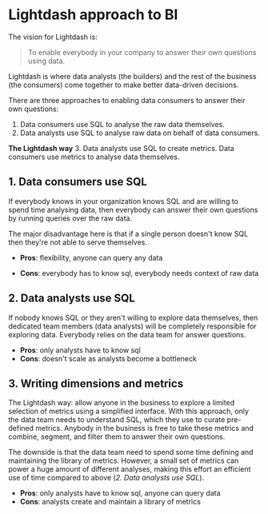 # Lightdash approach to BI

The vision for Lightdash is:

> To enable everybody in your company to answer their own questions using data.

Lightdash is where data analysts (the builders) and the rest of the business (the consumers)
come together to make better data-driven decisions.

There are three approaches to enabling data consumers to answer their own questions:

1. Data consumers use SQL to analyse the raw data themselves.
2. Data analysts use SQL to analyse raw data on behalf of data consumers.

**The Lightdash way**
3. Data analysts use SQL to create metrics. Data consumers use metrics to analyse data themselves.

## 1. Data consumers use SQL

If everybody knows in your organization knows SQL and are willing to spend time analysing data, then everybody can 
answer their own questions by running queries over the raw data.

The major disadvantage here is that if a single person doesn't know SQL then they're not able to serve themselves.

* **Pros**: flexibility, anyone can query any data

* **Cons**: everybody has to know sql, everybody needs context of raw data

## 2. Data analysts use SQL

If nobody knows SQL or they aren't willing to explore data themselves, then dedicated team members (data analysts) 
will be completely responsible for exploring data. Everybody relies on the data team for answer questions.

* **Pros**: only analysts have to know sql
* **Cons**: doesn't scale as analysts become a bottleneck

## 3. Writing dimensions and metrics

The Lightdash way: allow anyone in the business to explore a limited selection of metrics using a simplified 
interface. With this approach, only the data team needs to understand SQL, which they use to curate pre-defined 
metrics. Anybody in the business is free to take these metrics and combine, segment, and filter them to answer their 
own questions.

The downside is that the data team need to spend some time defining and maintaining the library of metrics. However, 
a small set of metrics can power a huge amount of different analyses, making this effort an efficient use of time 
compared to above (*2. Data analysts use SQL*).

* **Pros**: only analysts have to know sql, anyone can query data
* **Cons**: analysts create and maintain a library of metrics
